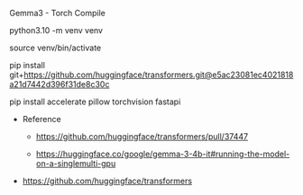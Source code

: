 Gemma3 - Torch Compile

python3.10 -m venv venv

 source venv/bin/activate

pip install git+https://github.com/huggingface/transformers.git@e5ac23081ec4021818a21d7442d396f31de8c30c

pip install accelerate pillow torchvision fastapi

- Reference
  - https://github.com/huggingface/transformers/pull/37447

  - https://huggingface.co/google/gemma-3-4b-it#running-the-model-on-a-singlemulti-gpu




- https://github.com/huggingface/transformers